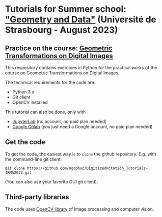 # Tutorials for Summer school: <a href=https://indico.math.cnrs.fr/event/9939/>"Geometry and Data"</a> (Université de Strasbourg - August 2023)
## Practice on the course: <a href=https://indico.math.cnrs.fr/event/9939/sessions/1440/>Geometric Transformations on Digital Images</a>

This respository contains exercices in Python for the practical works of the course on Geometric Transformations on Digital Images. 

The technical requirements for the code are:
* Python 3.x
* Git client
* OpenCV installed

This tutorial can also be done, only with 
* <a href=https://jupyter.org/>JupyterLab</a> (no account, no paid plan needed)
* <a href=https://colab.research.google.com/> Google Colab</a> (you just need a Google account, no paid plan needed)

## Get the code

To get the code, the easiest way is to `clone` the github repository. E.g. with the command-line git client:
  
    git clone https://github.com/ngophuc/DigitizedRotation_Tutorials-IRMA2023.git

(You can also use your favorite GUI git client).

## Third-party libraries

The code uses <a href=https://opencv.org/>OpenCV library</a> of image processing and computer vision. 
